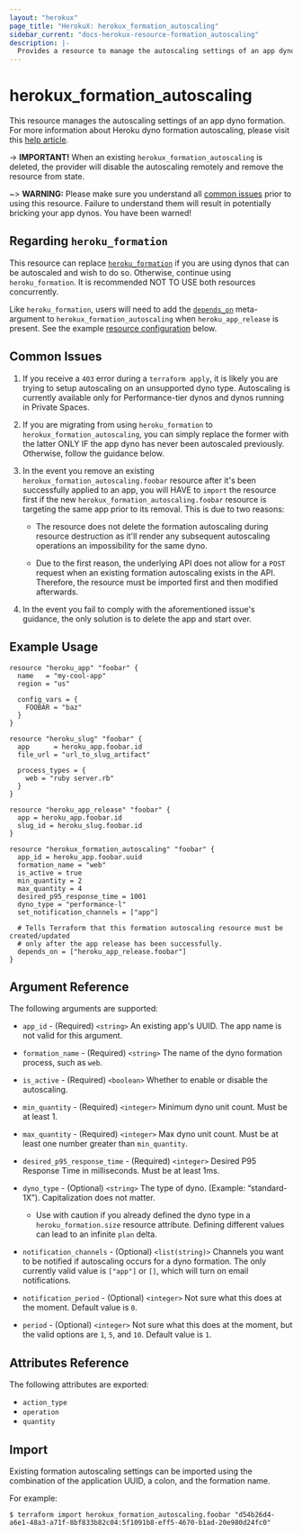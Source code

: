 ```yaml
---
layout: "herokux"
page_title: "HerokuX: herokux_formation_autoscaling"
sidebar_current: "docs-herokux-resource-formation_autoscaling"
description: |-
  Provides a resource to manage the autoscaling settings of an app dyno formation.
---
```


# herokux\_formation\_autoscaling

This resource manages the autoscaling settings of an app dyno formation.
For more information about Heroku dyno formation autoscaling, please visit this [help article](https://devcenter.heroku.com/articles/scaling#autoscaling).

-> **IMPORTANT!**
When an existing `herokux_formation_autoscaling` is deleted, the provider will disable the autoscaling remotely
and remove the resource from state.

~> **WARNING:**
Please make sure you understand all [common issues](#common-issues) prior to using this resource. Failure to understand
them will result in potentially bricking your app dynos. You have been warned!

## Regarding `heroku_formation`

This resource can replace [`heroku_formation`](https://registry.terraform.io/providers/heroku/heroku/latest/docs/resources/formation)
if you are using dynos that can be autoscaled and wish to do so. Otherwise, continue using `heroku_formation`.
It is recommended NOT TO USE both resources concurrently.

Like `heroku_formation`, users will need to add the
[`depends_on`](https://www.terraform.io/docs/language/meta-arguments/depends_on.html) meta-argument
to `herokux_formation_autoscaling` when `heroku_app_release` is present. See the example [resource configuration](#example-usage) below.

## Common Issues

1. If you receive a `403` error during a `terraform apply`, it is likely you are trying to setup autoscaling
on an unsupported dyno type. Autoscaling is currently available only for Performance-tier dynos and dynos running in Private Spaces.

1. If you are migrating from using `heroku_formation` to `herokux_formation_autoscaling`, you can simply replace the former
with the latter ONLY IF the app dyno has never been autoscaled previously. Otherwise, follow the guidance below.

1. In the event you remove an existing `herokux_formation_autoscaling.foobar` resource after it's been successfully applied to an app,
   you will HAVE to `import` the resource first if the new `herokux_formation_autoscaling.foobar` resource is targeting
   the same app prior to its removal. This is due to two reasons:

    * The resource does not delete the formation autoscaling during resource destruction as it'll render any subsequent
      autoscaling operations an impossibility for the same dyno.

    * Due to the first reason, the underlying API does not allow for a `POST` request when an existing formation autoscaling
      exists in the API. Therefore, the resource must be imported first and then modified afterwards.

1. In the event you fail to comply with the aforementioned issue's guidance, the only solution is to delete the app
and start over.

## Example Usage

```hcl-terraform
resource "heroku_app" "foobar" {
  name   = "my-cool-app"
  region = "us"

  config_vars = {
    FOOBAR = "baz"
  }
}

resource "heroku_slug" "foobar" {
  app      = heroku_app.foobar.id
  file_url = "url_to_slug_artifact"

  process_types = {
    web = "ruby server.rb"
  }
}

resource "heroku_app_release" "foobar" {
  app = heroku_app.foobar.id
  slug_id = heroku_slug.foobar.id
}

resource "herokux_formation_autoscaling" "foobar" {
  app_id = heroku_app.foobar.uuid
  formation_name = "web"
  is_active = true
  min_quantity = 2
  max_quantity = 4
  desired_p95_response_time = 1001
  dyno_type = "performance-l"
  set_notification_channels = ["app"]

  # Tells Terraform that this formation autoscaling resource must be created/updated
  # only after the app release has been successfully.
  depends_on = ["heroku_app_release.foobar"]
}
```

## Argument Reference

The following arguments are supported:

* `app_id` - (Required) `<string>` An existing app's UUID. The app name is not valid for this argument.

* `formation_name` - (Required) `<string>` The name of the dyno formation process, such as `web`.

* `is_active` - (Required) `<boolean>` Whether to enable or disable the autoscaling.

* `min_quantity` - (Required) `<integer>` Minimum dyno unit count. Must be at least 1.

* `max_quantity` - (Required) `<integer>` Max dyno unit count. Must be at least one number greater than `min_quantity`.

* `desired_p95_response_time` - (Required) `<integer>` Desired P95 Response Time in milliseconds. Must be at least 1ms.

* `dyno_type` - (Optional) `<string>` The type of dyno. (Example: “standard-1X”). Capitalization does not matter.
    - Use with caution if you already defined the dyno type in a `heroku_formation.size` resource attribute.
    Defining different values can lead to an infinite `plan` delta.

* `notification_channels` - (Optional) `<list(string)>` Channels you want to be notified if autoscaling occurs
for a dyno formation. The only currently valid value is `["app"]` or `[]`, which will turn on email notifications.

* `notification_period` - (Optional) `<integer>` Not sure what this does at the moment. Default value is `0`.

* `period` - (Optional) `<integer>` Not sure what this does at the moment, but the valid options are `1`, `5`, and `10`.
Default value is `1`.

## Attributes Reference

The following attributes are exported:

* `action_type`
* `operation`
* `quantity`

## Import

Existing formation autoscaling settings can be imported using the combination
of the application UUID, a colon, and the formation name.

For example:

```shell script
$ terraform import herokux_formation_autoscaling.foobar "d54b26d4-a6e1-48a3-a71f-8bf833b82c04:5f1091b8-eff5-4670-b1ad-20e980d24fc0"
```